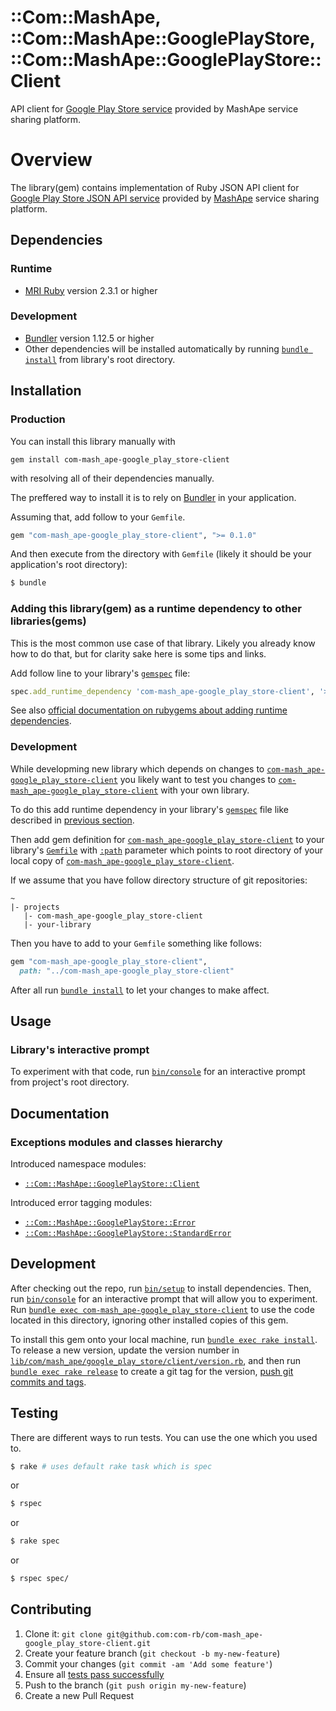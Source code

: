 # ::Com::MashApe, ::Com::MashApe::GooglePlayStore, ::Com::MashApe::GooglePlayStore::Client

API client for [Google Play Store service](https://market.mashape.com/maxcanna/google-play-store)
provided by MashApe service sharing platform.

# Overview

The library(gem) contains implementation of Ruby JSON API client for [Google
Play Store JSON API service](https://market.mashape.com/maxcanna/google-play-store)
provided by [MashApe](https://www.mashape.com/) service sharing platform.

## Dependencies

### Runtime

* [MRI Ruby](https://www.ruby-lang.org/) version 2.3.1 or higher

### Development

* [Bundler](http://bundler.io/) version 1.12.5 or higher
* Other dependencies will be installed automatically by running
  [`bundle install`](http://bundler.io/v1.11/bundle_install.html) from
  library's root directory.

## Installation

### Production

You can install this library manually with

```
gem install com-mash_ape-google_play_store-client
```

with resolving all of their dependencies manually.

The preffered way to install it is to rely on [Bundler](http://bundler.io/) in
your application.

Assuming that, add follow to your `Gemfile`.

```ruby
gem "com-mash_ape-google_play_store-client", ">= 0.1.0"
```

And then execute from the directory with `Gemfile` (likely it should be your
application's root directory):

```bash
$ bundle
```

### Adding this library(gem) as a runtime dependency to other libraries(gems)

This is the most common use case of that library.
Likely you already know how to do that, but for clarity sake here is some tips and links.

Add follow line to your library's [`gemspec`](http://guides.rubygems.org/specification-reference/) file:

```ruby
spec.add_runtime_dependency 'com-mash_ape-google_play_store-client', '>= 0.1'
```

See also [official documentation on rubygems about adding runtime dependencies](http://guides.rubygems.org/specification-reference/#add_runtime_dependency).

### Development

While developming new library which depends on changes to 
[`com-mash_ape-google_play_store-client`](https://github.com/com-rb/com-mash_ape-google_play_store-client)
you likely want to test you changes to [`com-mash_ape-google_play_store-client`](https://github.com/com-rb/com-mash_ape-google_play_store-client)
with your own library.

To do this add runtime dependency in your library's [`gemspec`](http://guides.rubygems.org/specification-reference/)
file like described in [previous section](#adding-this-librarygem-as-a-runtime-dependency-to-other-librariesgems).

Then add gem definition for [`com-mash_ape-google_play_store-client`](https://github.com/com-rb/com-mash_ape-google_play_store-client)
to your library's [`Gemfile`](http://bundler.io/gemfile.html) with
[`:path`](http://bundler.io/gemfile.html) parameter which points to root directory
of your local copy of [`com-mash_ape-google_play_store-client`](https://github.com/com-rb/com-mash_ape-google_play_store-client).

If we assume that you have follow directory structure of git repositories:

```
~
|- projects
   |- com-mash_ape-google_play_store-client
   |- your-library
```

Then you have to add to your `Gemfile` something like follows:

```ruby
gem "com-mash_ape-google_play_store-client",
  path: "../com-mash_ape-google_play_store-client"

```

After all run [`bundle install`](http://bundler.io/v1.12/man/bundle-install.1.html)
to let your changes to make affect.

## Usage

### Library's interactive prompt

To experiment with that code, run [`bin/console`](bin/console) for an interactive prompt from project's root directory.

## Documentation

### Exceptions modules and classes hierarchy

Introduced namespace modules:

* [`::Com::MashApe::GooglePlayStore::Client`](lib/com/mash_ape/google_play_store/client.rb)

Introduced error tagging modules:

* [`::Com::MashApe::GooglePlayStore::Error`](lib/com/mash_ape/google_play_store/error.rb)
* [`::Com::MashApe::GooglePlayStore::StandardError`](lib/com/mash_ape/google_play_store/standard_error.rb)

## Development

After checking out the repo, run [`bin/setup`](bin/setup) to install dependencies.
Then, run [`bin/console`](bin/console) for an interactive prompt that will allow
you to experiment.
Run [`bundle exec com-mash_ape-google_play_store-client`](http://bundler.io/v1.11/bundle_exec.html) to
use the code located in this directory, ignoring other installed copies of this gem.

To install this gem onto your local machine, run
[`bundle exec rake install`](https://github.com/bundler/bundler/blob/master/lib/bundler/gem_helper.rb#L43).
To release a new version, update the version number in
[`lib/com/mash_ape/google_play_store/client/version.rb`](lib/com/mash_ape/google_play_store/client/version.rb),
and then run
[`bundle exec rake release`](https://github.com/bundler/bundler/blob/master/lib/bundler/gem_helper.rb#L53)
to create a git tag for the version,
[push git commits and tags](https://git-scm.com/docs/git-push).

## Testing

There are different ways to run tests. You can use the one which you used to.

```bash
$ rake # uses default rake task which is spec
```

or

```bash
$ rspec
```

or

```bash
$ rake spec
```

or

```bash
$ rspec spec/
```

## Contributing

1. Clone it: `git clone git@github.com:com-rb/com-mash_ape-google_play_store-client.git`
2. Create your feature branch (`git checkout -b my-new-feature`)
3. Commit your changes (`git commit -am 'Add some feature'`)
4. Ensure all [tests pass successfully](#testing)
5. Push to the branch (`git push origin my-new-feature`)
6. Create a new Pull Request
